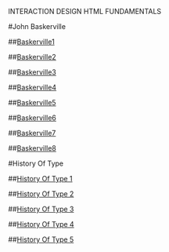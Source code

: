 INTERACTION DESIGN HTML FUNDAMENTALS

#John Baskerville

##[Baskerville1](https://calumdixon.github.io/JohnBaskerville/johnbaskerville1.html)

##[Baskerville2](https://calumdixon.github.io/JohnBaskerville/johnbaskerville2.html)

##[Baskerville3](https://calumdixon.github.io/JohnBaskerville/johnbaskerville3.html)

##[Baskerville4](https://calumdixon.github.io/JohnBaskerville/johnbaskerville4.html)

##[Baskerville5](https://calumdixon.github.io/JohnBaskerville/johnbaskerville5.html)

##[Baskerville6](https://calumdixon.github.io/JohnBaskerville/johnbaskerville6.html)

##[Baskerville7](https://calumdixon.github.io/JohnBaskerville/johnbaskerville7.html)

##[Baskerville8](https://calumdixon.github.io/JohnBaskerville/johnbaskerville8.html)

#History Of Type

##[History Of Type 1](https://calumdixon.github.io/JohnBaskerville/historyoftype1.html)

##[History Of Type 2](https://calumdixon.github.io/JohnBaskerville/historyoftype2.html)

##[History Of Type 3](https://calumdixon.github.io/JohnBaskerville/historyoftype3.html)

##[History Of Type 4](https://calumdixon.github.io/JohnBaskerville/historyoftype4.html)

##[History Of Type 5](https://calumdixon.github.io/JohnBaskerville/historyoftype5.html)